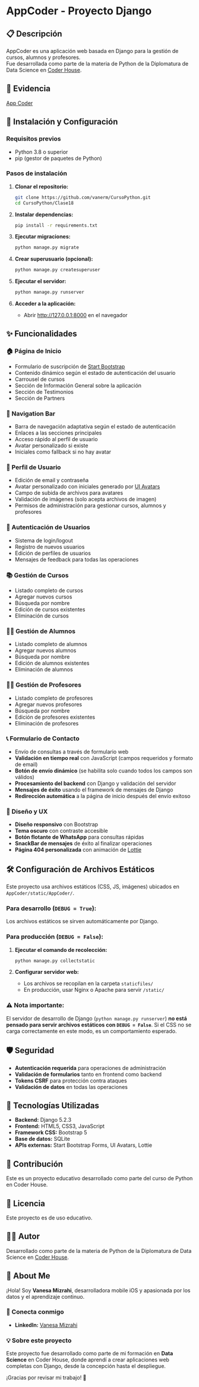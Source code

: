 # AppCoder - Proyecto Django

## 📋 Descripción

AppCoder es una aplicación web basada en Django para la gestión de cursos, alumnos y profesores.  
Fue desarrollada como parte de la materia de Python de la Diplomatura de Data Science en [Coder House](https://www.coderhouse.com/).

## 🎥 Evidencia
[App Coder](https://drive.google.com/file/d/17egvA7ELSF8jHT6y4vwKYcs4KMTPVdMV/view?usp=sharing)

## 🚀 Instalación y Configuración

### Requisitos previos
- Python 3.8 o superior
- pip (gestor de paquetes de Python)

### Pasos de instalación

1. **Clonar el repositorio:**
   ```bash
   git clone https://github.com/vanerm/CursoPython.git
   cd CursoPython/Clase18
   ```

2. **Instalar dependencias:**
   ```bash
   pip install -r requirements.txt
   ```

3. **Ejecutar migraciones:**
   ```bash
   python manage.py migrate
   ```

4. **Crear superusuario (opcional):**
   ```bash
   python manage.py createsuperuser
   ```

5. **Ejecutar el servidor:**
   ```bash
   python manage.py runserver
   ```

6. **Acceder a la aplicación:**
   - Abrir http://127.0.0.1:8000 en el navegador

## ✨ Funcionalidades

### **🏠 Página de Inicio**
- Formulario de suscripción de [Start Bootstrap](https://startbootstrap.com)
- Contenido dinámico según el estado de autenticación del usuario
- Carrousel de cursos
- Sección de Información General sobre la aplicación
- Sección de Testimonios
- Sección de Partners

### **🧭 Navigation Bar**
- Barra de navegación adaptativa según el estado de autenticación
- Enlaces a las secciones principales
- Acceso rápido al perfil de usuario
- Avatar personalizado si existe
- Iniciales como fallback si no hay avatar

### **👤 Perfil de Usuario**
- Edición de email y contraseña
- Avatar personalizado con iniciales generado por [UI Avatars](https://ui-avatars.com/)
- Campo de subida de archivos para avatares
- Validación de imágenes (solo acepta archivos de imagen)
- Permisos de administración para gestionar cursos, alumnos y profesores

### **🔐 Autenticación de Usuarios**
- Sistema de login/logout
- Registro de nuevos usuarios
- Edición de perfiles de usuarios
- Mensajes de feedback para todas las operaciones

### **📚 Gestión de Cursos**
- Listado completo de cursos
- Agregar nuevos cursos
- Búsqueda por nombre
- Edición de cursos existentes
- Eliminación de cursos

### **👨‍🎓 Gestión de Alumnos**
- Listado completo de alumnos
- Agregar nuevos alumnos
- Búsqueda por nombre
- Edición de alumnos existentes
- Eliminación de alumnos

### **👨‍🏫 Gestión de Profesores**
- Listado completo de profesores
- Agregar nuevos profesores
- Búsqueda por nombre
- Edición de profesores existentes
- Eliminación de profesores

### **📞 Formulario de Contacto**
- Envío de consultas a través de formulario web
- **Validación en tiempo real** con JavaScript (campos requeridos y formato de email)
- **Botón de envío dinámico** (se habilita solo cuando todos los campos son válidos)
- **Procesamiento del backend** con Django y validación del servidor
- **Mensajes de éxito** usando el framework de mensajes de Django
- **Redirección automática** a la página de inicio después del envío exitoso

### **🎨 Diseño y UX**
- **Diseño responsivo** con Bootstrap
- **Tema oscuro** con contraste accesible
- **Botón flotante de WhatsApp** para consultas rápidas
- **SnackBar de mensajes** de éxito al finalizar operaciones
- **Página 404 personalizada** con animación de [Lottie](https://app.lottiefiles.com/)

## 🛠️ Configuración de Archivos Estáticos

Este proyecto usa archivos estáticos (CSS, JS, imágenes) ubicados en `AppCoder/static/AppCoder/`.

### Para desarrollo (`DEBUG = True`):
Los archivos estáticos se sirven automáticamente por Django.

### Para producción (`DEBUG = False`):
1. **Ejecutar el comando de recolección:**
   ```bash
   python manage.py collectstatic
   ```

2. **Configurar servidor web:**
   - Los archivos se recopilan en la carpeta `staticfiles/`
   - En producción, usar Nginx o Apache para servir `/static/`

### ⚠️ Nota importante:
El servidor de desarrollo de Django (`python manage.py runserver`) **no está pensado para servir archivos estáticos con `DEBUG = False`**. Si el CSS no se carga correctamente en este modo, es un comportamiento esperado.

## 🛡️ Seguridad

- **Autenticación requerida** para operaciones de administración
- **Validación de formularios** tanto en frontend como backend
- **Tokens CSRF** para protección contra ataques
- **Validación de datos** en todas las operaciones

## 📱 Tecnologías Utilizadas

- **Backend:** Django 5.2.3
- **Frontend:** HTML5, CSS3, JavaScript
- **Framework CSS:** Bootstrap 5
- **Base de datos:** SQLite
- **APIs externas:** Start Bootstrap Forms, UI Avatars, Lottie

## 🤝 Contribución

Este es un proyecto educativo desarrollado como parte del curso de Python en Coder House.

## 📄 Licencia

Este proyecto es de uso educativo.

## 👨‍💻 Autor

Desarrollado como parte de la materia de Python de la Diplomatura de Data Science en [Coder House](https://www.coderhouse.com/).

## 👋 About Me

¡Hola! Soy **Vanesa Mizrahi**, desarrolladora mobile iOS y apasionada por los datos y el aprendizaje continuo.

### 🔗 Conecta conmigo
- **LinkedIn:** [Vanesa Mizrahi](https://www.linkedin.com/in/vanesamizrahi)

### 💡 Sobre este proyecto
Este proyecto fue desarrollado como parte de mi formación en **Data Science** en Coder House, donde aprendí a crear aplicaciones web completas con Django, desde la concepción hasta el despliegue.

¡Gracias por revisar mi trabajo! 🚀